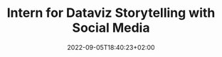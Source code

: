 ---
# Title to be displayed with a short description (max. 110 characters)
title: "Intern for Dataviz Storytelling with Social Media"
date: 2022-09-05T18:40:23+02:00
expirydate: 2022-10-05
draft: false
sitemap_exclude: true
# Name of the company (with department if you want) (e.g. "Wikimedia Foundation, Technology")
place: "Figures.cc, Berlin"
# Date when the job will start; leave out if starting is flexible; afterwards the listing will disappear (date format "2020-02-02" YYYY-MM-DD)
start:
# Direct link to the job offering (e.g. "https://boards.greenhouse.io/wikimedia/jobs/2083317?gh_src=fd611a951")
link: "https://www.instagram.com/reel/Cg3sM2hDRTe/?igshid=YmMyMTA2M2Y="
---